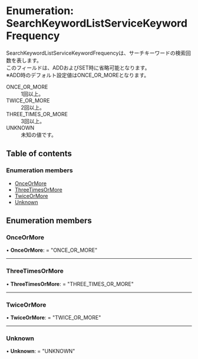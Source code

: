 # Enumeration: SearchKeywordListServiceKeywordFrequency


<div lang=\"ja\"> SearchKeywordListServiceKeywordFrequencyは、サーチキーワードの検索回数を表します。<br> このフィールドは、ADDおよびSET時に省略可能となります。<br> ※ADD時のデフォルト設定値はONCE_OR_MOREとなります。 </div>  <dl class=term>   <dt class=\"term__item\">ONCE_OR_MORE</dt>   <dd class=\"term__desc\"><span lang=\"ja\">1回以上。</span></dd>   <dt class=\"term__item\">TWICE_OR_MORE</dt>   <dd class=\"term__desc\"><span lang=\"ja\">2回以上。</span></dd>   <dt class=\"term__item\">THREE_TIMES_OR_MORE</dt>   <dd class=\"term__desc\"><span lang=\"ja\">3回以上。</span></dd>   <dt class=\"term__item\">UNKNOWN</dt>   <dd class=\"term__desc\"><span lang=\"ja\">未知の値です。</span></dd> </dl>

## Table of contents

### Enumeration members

- [OnceOrMore](searchkeywordlistservicekeywordfrequency.md#onceormore)
- [ThreeTimesOrMore](searchkeywordlistservicekeywordfrequency.md#threetimesormore)
- [TwiceOrMore](searchkeywordlistservicekeywordfrequency.md#twiceormore)
- [Unknown](searchkeywordlistservicekeywordfrequency.md#unknown)

## Enumeration members

### OnceOrMore

• **OnceOrMore**: = "ONCE\_OR\_MORE"

___

### ThreeTimesOrMore

• **ThreeTimesOrMore**: = "THREE\_TIMES\_OR\_MORE"

___

### TwiceOrMore

• **TwiceOrMore**: = "TWICE\_OR\_MORE"

___

### Unknown

• **Unknown**: = "UNKNOWN"
